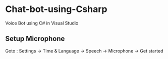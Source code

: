 # Chat-bot-using-Csharp
Voice Bot using C# in Visual Studio


## Setup Microphone

Goto : Settings -> Time & Language -> Speech -> Microphone -> Get started

